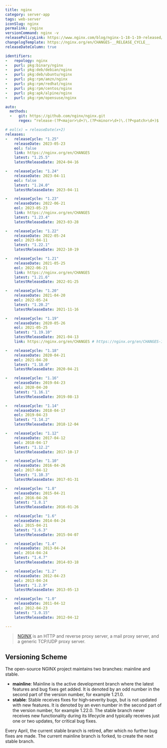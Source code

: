 ```yaml
---
title: nginx
category: server-app
tags: web-server
iconSlug: nginx
permalink: /nginx
versionCommand: nginx -v
releasePolicyLink: https://www.nginx.com/blog/nginx-1-18-1-19-released/#NGINX-Versioning-Explained
changelogTemplate: https://nginx.org/en/CHANGES-__RELEASE_CYCLE__
releaseDateColumn: true

identifiers:
-   repology: nginx
-   purl: pkg:binary/nginx
-   purl: pkg:deb/debian/nginx
-   purl: pkg:deb/ubuntu/nginx
-   purl: pkg:rpm/amzn/nginx
-   purl: pkg:rpm/redhat/nginx
-   purl: pkg:rpm/centos/nginx
-   purl: pkg:apk/alpine/nginx
-   purl: pkg:rpm/opensuse/nginx

auto:
  methods:
  -   git: https://github.com/nginx/nginx.git
      regex: ^release-(?P<major>\d+)\.(?P<minor>\d+)\.(?P<patch>\d+)$

# eol(x) = releaseDate(x+2)
releases:
-   releaseCycle: "1.25"
    releaseDate: 2023-05-23
    eol: false
    link: https://nginx.org/en/CHANGES
    latest: "1.25.5"
    latestReleaseDate: 2024-04-16

-   releaseCycle: "1.24"
    releaseDate: 2023-04-11
    eol: false
    latest: "1.24.0"
    latestReleaseDate: 2023-04-11

-   releaseCycle: "1.23"
    releaseDate: 2022-06-21
    eol: 2023-05-23
    link: https://nginx.org/en/CHANGES
    latest: "1.23.4"
    latestReleaseDate: 2023-03-28

-   releaseCycle: "1.22"
    releaseDate: 2022-05-24
    eol: 2023-04-11
    latest: "1.22.1"
    latestReleaseDate: 2022-10-19

-   releaseCycle: "1.21"
    releaseDate: 2021-05-25
    eol: 2022-06-21
    link: https://nginx.org/en/CHANGES
    latest: "1.21.6"
    latestReleaseDate: 2022-01-25

-   releaseCycle: "1.20"
    releaseDate: 2021-04-20
    eol: 2022-05-24
    latest: "1.20.2"
    latestReleaseDate: 2021-11-16

-   releaseCycle: "1.19"
    releaseDate: 2020-05-26
    eol: 2021-05-25
    latest: "1.19.10"
    latestReleaseDate: 2021-04-13
    link: https://nginx.org/en/CHANGES # https://nginx.org/en/CHANGES-1.19 does not exist

-   releaseCycle: "1.18"
    releaseDate: 2020-04-21
    eol: 2021-04-20
    latest: "1.18.0"
    latestReleaseDate: 2020-04-21

-   releaseCycle: "1.16"
    releaseDate: 2019-04-23
    eol: 2020-04-20
    latest: "1.16.1"
    latestReleaseDate: 2019-08-13

-   releaseCycle: "1.14"
    releaseDate: 2018-04-17
    eol: 2019-04-23
    latest: "1.14.2"
    latestReleaseDate: 2018-12-04

-   releaseCycle: "1.12"
    releaseDate: 2017-04-12
    eol: 2018-04-17
    latest: "1.12.2"
    latestReleaseDate: 2017-10-17

-   releaseCycle: "1.10"
    releaseDate: 2016-04-26
    eol: 2017-04-12
    latest: "1.10.3"
    latestReleaseDate: 2017-01-31

-   releaseCycle: "1.8"
    releaseDate: 2015-04-21
    eol: 2016-04-26
    latest: "1.8.1"
    latestReleaseDate: 2016-01-26

-   releaseCycle: "1.6"
    releaseDate: 2014-04-24
    eol: 2015-04-21
    latest: "1.6.3"
    latestReleaseDate: 2015-04-07

-   releaseCycle: "1.4"
    releaseDate: 2013-04-24
    eol: 2014-04-24
    latest: "1.4.7"
    latestReleaseDate: 2014-03-18

-   releaseCycle: "1.2"
    releaseDate: 2012-04-23
    eol: 2013-04-24
    latest: "1.2.9"
    latestReleaseDate: 2013-05-13

-   releaseCycle: "1.0"
    releaseDate: 2011-04-12
    eol: 2012-04-23
    latest: "1.0.15"
    latestReleaseDate: 2012-04-12

---
```


> [NGINX](https://nginx.org/) is an HTTP and reverse proxy server, a mail proxy server, and a
> generic TCP/UDP proxy server.

## Versioning Scheme

The open-source NGINX project maintains two branches: mainline and stable.

- **mainline**: Mainline is the active development branch where the latest features and bug fixes
  get added. It is denoted by an odd number in the second part of the version number, for example
  1.21.0.
- **stable**: Stable receives fixes for high‑severity bugs, but is not updated with new features.
  It is denoted by an even number in the second part of the version number, for example 1.22.0.
  The stable branch never receives new functionality during its lifecycle and typically receives
  just one or two updates, for critical bug fixes.

Every April, the current stable branch is retired, after which no further bug fixes are made.
The current mainline branch is forked, to create the next stable branch.
